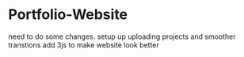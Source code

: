 # Portfolio-Website

need to do some changes.
setup up uploading projects and smoother transtions 
add 3js to make website look better

